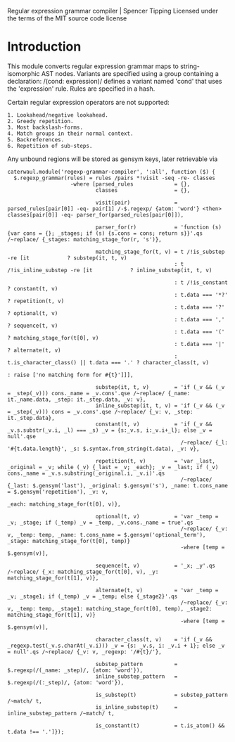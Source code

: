 Regular expression grammar compiler | Spencer Tipping
Licensed under the terms of the MIT source code license

# Introduction

This module converts regular expression grammar maps to string-isomorphic AST nodes. Variants are specified using a group containing a declaration: /(cond: expression)/ defines a variant named
'cond' that uses the 'expression' rule. Rules are specified in a hash.

Certain regular expression operators are not supported:

    1. Lookahead/negative lookahead.
    2. Greedy repetition.
    3. Most backslash-forms.
    4. Match groups in their normal context.
    5. Backreferences.
    6. Repetition of sub-steps.

Any unbound regions will be stored as gensym keys, later retrievable via 

    caterwaul.module('regexp-grammar-compiler', ':all', function ($) {
      $.regexp_grammar(rules) = rules /pairs *!visit -seq -re- classes
                        -where [parsed_rules             = {},
                                classes                  = {},

                                visit(pair)              = parsed_rules[pair[0]] -eq- pair[1] /-$.regexp/ {atom: 'word'} <then> classes[pair[0]] -eq- parser_for(parsed_rules[pair[0]]),

                                parser_for(r)            = 'function (s) {var cons = {}; _stages; if (s) {s.cons = cons; return s}}'.qs /~replace/ {_stages: matching_stage_for(r, 's')},

                                matching_stage_for(t, v) = t /!is_substep        -re [it            ? substep(it, t, v)
                                                         : t /!is_inline_substep -re [it            ? inline_substep(it, t, v)

                                                         : t /!is_constant                          ? constant(t, v)
                                                         : t.data === '*?'                          ? repetition(t, v)
                                                         : t.data === '?'                           ? optional(t, v)
                                                         : t.data === ','                           ? sequence(t, v)
                                                         : t.data === '('                           ? matching_stage_for(t[0], v)
                                                         : t.data === '|'                           ? alternate(t, v)
                                                         : t.is_character_class() || t.data === '.' ? character_class(t, v)
                                                                                                    : raise ['no matching form for #{t}']]],

                                substep(it, t, v)        = 'if (_v && (_v = _step(_v))) cons._name = _v.cons'.qse /~replace/ {_name: it._name.data, _step: it._step.data, _v: v},
                                inline_substep(it, t, v) = 'if (_v && (_v = _step(_v))) cons = _v.cons'.qse /~replace/ {_v: v, _step: it._step.data},
                                constant(t, v)           = 'if (_v && _v.s.substr(_v.i, _l) === _s) _v = {s:_v.s, i:_v.i+_l}; else _v = null'.qse
                                                           /~replace/ {_l: '#{t.data.length}', _s: $.syntax.from_string(t.data), _v: v},

                                repetition(t, v)         = 'var _last, _original = _v; while (_v) {_last = _v; _each}; _v = _last; if (_v) cons._name = _v.s.substring(_original.i, _v.i)'.qs
                                                           /~replace/ {_last: $.gensym('last'), _original: $.gensym('s'), _name: t.cons_name = $.gensym('repetition'), _v: v,
                                                                       _each: matching_stage_for(t[0], v)},

                                optional(t, v)           = 'var _temp = _v; _stage; if (_temp) _v = _temp, _v.cons._name = true'.qs
                                                           /~replace/ {_v: v, _temp: temp, _name: t.cons_name = $.gensym('optional_term'), _stage: matching_stage_for(t[0], temp)}
                                                           -where [temp = $.gensym(v)],

                                sequence(t, v)           = '_x; _y'.qs /~replace/ {_x: matching_stage_for(t[0], v), _y: matching_stage_for(t[1], v)},

                                alternate(t, v)          = 'var _temp = _v; _stage1; if (_temp) _v = _temp; else {_stage2}'.qs
                                                           /~replace/ {_v: v, _temp: temp, _stage1: matching_stage_for(t[0], temp), _stage2: matching_stage_for(t[1], v)}
                                                           -where [temp = $.gensym(v)],

                                character_class(t, v)    = 'if (_v && _regexp.test(_v.s.charAt(_v.i))) _v = {s: _v.s, i: _v.i + 1}; else _v = null'.qs /~replace/ {_v: v, _regexp: '/#{t}/'},

                                substep_pattern          = $.regexp(/(_name: _step)/, {atom: 'word'}),
                                inline_substep_pattern   = $.regexp(/(:_step)/, {atom: 'word'}),

                                is_substep(t)            = substep_pattern /~match/ t,
                                is_inline_substep(t)     = inline_substep_pattern /~match/ t,

                                is_constant(t)           = t.is_atom() && t.data !== '.']});